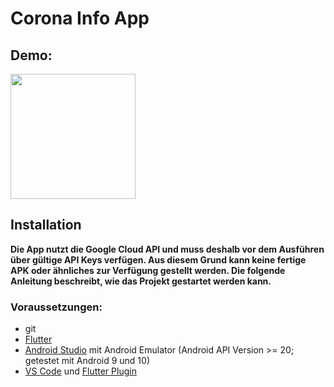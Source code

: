 # Corona Info App

## Demo:
<img src="footage/demo.gif" width="200"/>

## Installation
**Die App nutzt die Google Cloud API und muss deshalb vor dem Ausführen über gültige API Keys verfügen. Aus diesem Grund kann keine fertige APK oder ähnliches zur Verfügung gestellt werden. Die folgende Anleitung beschreibt, wie das Projekt gestartet werden kann.**

### Voraussetzungen:
- git
- [Flutter](https://flutter.dev/docs/get-started/install)
- [Android Studio](https://developer.android.com/studio/install) mit Android Emulator (Android API Version >= 20; getestet mit Android 9 und 10)
- [VS Code](https://code.visualstudio.com/download) und [Flutter Plugin](https://flutter.dev/docs/get-started/editor?tab=vscode)
